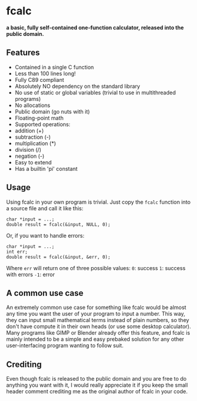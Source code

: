 # fcalc
**a basic, fully self-contained one-function calculator,
released into the public domain.**

## Features
- Contained in a single C function
- Less than 100 lines long!
- Fully C89 compliant
- Absolutely NO dependency on the standard library
- No use of static or global variables (trivial to use in multithreaded programs)
- No allocations
- Public domain (go nuts with it)
- Floating-point math
- Supported operations:
 - addition (+)
 - subtraction (-)
 - multiplication (*)
 - division (/)
 - negation (-)
- Easy to extend
- Has a builtin 'pi' constant

## Usage
Using fcalc in your own program is trivial. Just copy the `fcalc` function into a source file and call it like this:
```
char *input = ...;
double result = fcalc(&input, NULL, 0);
```
Or, if you want to handle errors:
```
char *input = ...;
int err;
double result = fcalc(&input, &err, 0);
```
Where `err` will return one of three possible values:
 `0`: success
 `1`: success with errors
`-1`: error

## A common use case
An extremely common use case for something like fcalc would be almost any time you want the user of your program to input a number.
This way, they can input small mathematical terms instead of plain numbers, so they don't have compute it in their own heads (or use some desktop calculator). Many programs like GIMP or Blender already offer this feature, and fcalc is mainly intended to be a simple and easy prebaked solution for any other user-interfacing program wanting to follow suit.

## Crediting
Even though fcalc is released to the public domain and you are free to do anything you want with it, I would really appreciate it if you keep the small header comment crediting me as the original author of fcalc in your code.
